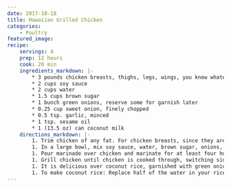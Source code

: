 ```yaml
---
date: 2017-10-18
title: Hawaiian Grilled Chicken
categories:
    - Poultry
featured_image: 
recipe:
    servings: 4 
    prep: 12 hours
    cook: 20 min
    ingredients_markdown: |-
        * 3 pounds chicken breasts, thighs, legs, wings, you know whatever
        * 2 cups soy sauce
        * 2 cups water
        * 1.5 cups brown sugar
        * 1 bunch green onions, reserve some for garnish later
        * 0.25 cup sweet onion, finely chopped
        * 0.5 tsp. garlic, minced
        * 1 tsp. sesame oil
        * 1 (13.5 oz) can coconut milk
    directions_markdown: |-
        1. Trim chicken of any fat. For chicken breasts, since they are thicker, I poke them with a fork all over, so the marinade can soak in.
        1. In a large bowl, mix soy sauce, water, brown sugar, onions, garlic, sesame oil, and coconut milk.
        1. Pour marinade over chicken and marinate for at least four hours, overnight is preferred. (for chicken breasts, I would definitely say overnight is best to ensure the flavor is greatly absorbed)
        1. Grill chicken until chicken is cooked through, switching sides half-way through.
        1. It is delicious over coconut rice, garnished with green onions and any additional soy sauce if needed!
        1. To make coconut rice: Replace half of the water in your rice recipe with coconut milk.
---
```

